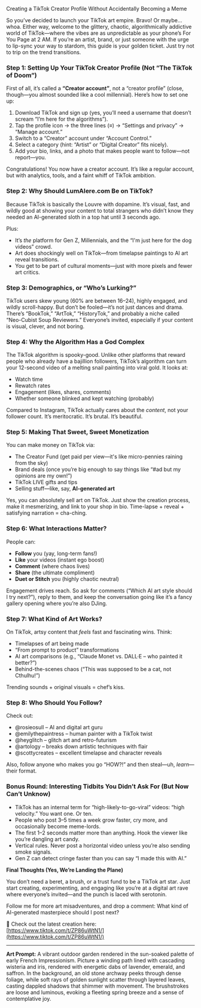 Creating a TikTok Creator Profile Without Accidentally Becoming a Meme

So you’ve decided to launch your TikTok art empire. Bravo! Or maybe… whoa. Either way, welcome to the glittery, chaotic, algorithmically addictive world of TikTok—where the vibes are as unpredictable as your phone’s For You Page at 2 AM. If you’re an artist, brand, or just someone with the urge to lip-sync your way to stardom, this guide is your golden ticket. Just try not to trip on the trend transitions.

### Step 1: Setting Up Your TikTok Creator Profile (Not “The TikTok of Doom”)

First of all, it’s called a **“Creator account”**, not a “creator profile” (close, though—you almost sounded like a cool millennial). Here’s how to set one up:

1. Download TikTok and sign up (yes, you’ll need a username that doesn’t scream “I’m here for the algorithms”).
2. Tap the profile icon → the three lines (≡) → “Settings and privacy” → “Manage account.”
3. Switch to a “Creator” account under “Account Control.”
4. Select a category (hint: “Artist” or “Digital Creator” fits nicely).
5. Add your bio, links, and a photo that makes people want to follow—not report—you.

Congratulations! You now have a creator account. It’s like a regular account, but with analytics, tools, and a faint whiff of TikTok ambition.

### Step 2: Why Should LumAIere.com Be on TikTok?

Because TikTok is basically the Louvre with dopamine. It’s visual, fast, and wildly good at showing your content to total strangers who didn’t know they needed an AI-generated sloth in a top hat until 3 seconds ago.

Plus:

* It’s *the* platform for Gen Z, Millennials, and the “I'm just here for the dog videos” crowd.
* Art does shockingly well on TikTok—from timelapse paintings to AI art reveal transitions.
* You get to be part of cultural moments—just with more pixels and fewer art critics.

### Step 3: Demographics, or “Who’s Lurking?”

TikTok users skew young (60% are between 16–24), highly engaged, and wildly scroll-happy. But don’t be fooled—it’s not just dances and drama. There’s “BookTok,” “ArtTok,” “HistoryTok,” and probably a niche called “Neo-Cubist Soup Reviewers.” Everyone’s invited, especially if your content is visual, clever, and not boring.

### Step 4: Why the Algorithm Has a God Complex

The TikTok algorithm is spooky-good. Unlike other platforms that reward people who already have a bajillion followers, TikTok’s algorithm can turn your 12-second video of a melting snail painting into viral gold. It looks at:

* Watch time
* Rewatch rates
* Engagement (likes, shares, comments)
* Whether someone blinked and kept watching (probably)

Compared to Instagram, TikTok actually cares about the *content*, not your follower count. It’s meritocratic. It’s brutal. It’s beautiful.

### Step 5: Making That Sweet, Sweet Monetization

You can make money on TikTok via:

* The Creator Fund (get paid per view—it's like micro-pennies raining from the sky)
* Brand deals (once you’re big enough to say things like “#ad but my opinions are my own!”)
* TikTok LIVE gifts and tips
* Selling stuff—like, say, **AI-generated art**

Yes, you can absolutely sell art on TikTok. Just show the creation process, make it mesmerizing, and link to your shop in bio. Time-lapse + reveal + satisfying narration = cha-ching.

### Step 6: What Interactions Matter?

People can:

* **Follow** you (yay, long-term fans!)
* **Like** your videos (instant ego boost)
* **Comment** (where chaos lives)
* **Share** (the ultimate compliment)
* **Duet or Stitch** you (highly chaotic neutral)

Engagement drives reach. So ask for comments (“Which AI art style should I try next?”), reply to them, and keep the conversation going like it’s a fancy gallery opening where you’re also DJing.

### Step 7: What Kind of Art Works?

On TikTok, artsy content that *feels* fast and fascinating wins. Think:

* Timelapses of art being made
* “From prompt to product” transformations
* AI art comparisons (e.g., “Claude Monet vs. DALL·E – who painted it better?”)
* Behind-the-scenes chaos (“This was supposed to be a cat, not Cthulhu!”)

Trending sounds + original visuals = chef’s kiss.

### Step 8: Who Should You Follow?

Check out:

* @rosieosull – AI and digital art guru
* @emilythepaintress – human painter with a TikTok twist
* @heyglitch – glitch art and retro-futurism
* @artology – breaks down artistic techniques with flair
* @scottycreates – excellent timelapse and character reveals

Also, follow anyone who makes you go “HOW?!” and then steal—uh, *learn*—their format.

### Bonus Round: Interesting Tidbits You Didn’t Ask For (But Now Can’t Unknow)

* TikTok has an internal term for “high-likely-to-go-viral” videos: “high velocity.” You want one. Or ten.
* People who post 3–5 times a week grow faster, cry more, and occasionally become meme-lords.
* The first 1–2 seconds matter more than anything. Hook the viewer like you’re dangling art candy.
* Vertical rules. Never post a horizontal video unless you’re also sending smoke signals.
* Gen Z can detect cringe faster than you can say “I made this with AI.”

**Final Thoughts (Yes, We’re Landing the Plane)**

You don’t need a beret, a brush, or a trust fund to be a TikTok art star. Just start creating, experimenting, and engaging like you’re at a digital art rave where everyone’s invited—and the punch is laced with serotonin.

Follow me for more art misadventures, and drop a comment: What kind of AI-generated masterpiece should I post next?

🎨 Check out the latest creation here: [https://www.tiktok.com/t/ZP86uWtN1/](https://www.tiktok.com/t/ZP86uWtN1/)

---

**Art Prompt:**
A vibrant outdoor garden rendered in the sun-soaked palette of early French Impressionism. Picture a winding path lined with cascading wisteria and iris, rendered with energetic dabs of lavender, emerald, and saffron. In the background, an old stone archway peeks through dense foliage, while soft rays of golden sunlight scatter through layered leaves, casting dappled shadows that shimmer with movement. The brushstrokes are loose and luminous, evoking a fleeting spring breeze and a sense of contemplative joy.
